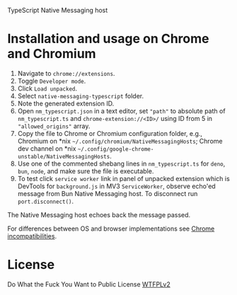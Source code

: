 TypeScript Native Messaging host

# Installation and usage on Chrome and Chromium

1. Navigate to `chrome://extensions`.
2. Toggle `Developer mode`.
3. Click `Load unpacked`.
4. Select `native-messaging-typescript` folder.
5. Note the generated extension ID.
6. Open `nm_typescript.json` in a text editor, set `"path"` to absolute path of `nm_typescript.ts` and `chrome-extension://<ID>/` using ID from 5 in `"allowed_origins"` array. 
7. Copy the file to Chrome or Chromium configuration folder, e.g., Chromium on \*nix `~/.config/chromium/NativeMessagingHosts`; Chrome dev channel on \*nix `~/.config/google-chrome-unstable/NativeMessagingHosts`.
8. Use one of the commented shebang lines in `nm_typescript.ts` for `deno`, `bun`, `node`, and make sure the file is executable.
9. To test click `service worker` link in panel of unpacked extension which is DevTools for `background.js` in MV3 `ServiceWorker`, observe echo'ed message from Bun Native Messaging host. To disconnect run `port.disconnect()`.

The Native Messaging host echoes back the message passed. 

For differences between OS and browser implementations see [Chrome incompatibilities](https://developer.mozilla.org/en-US/docs/Mozilla/Add-ons/WebExtensions/Chrome_incompatibilities#native_messaging).

# License
Do What the Fuck You Want to Public License [WTFPLv2](http://www.wtfpl.net/about/)
